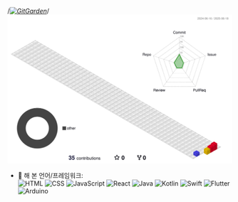 /*[![GitGarden](https://gitgarden.marshallku.dev/?user_name=Blossornn)](https://github.com/marshallku/gitgarden)*/
![gitblock version](profile-3d-contrib/profile-gitblock.svg)

- 💼 해 본 언어/프레임워크:  
![HTML](https://img.shields.io/badge/HTML5-E34F26?style=flat&logo=html5&logoColor=white)
  ![CSS](https://img.shields.io/badge/CSS3-1572B6?style=flat&logo=css3&logoColor=white)
  ![JavaScript](https://img.shields.io/badge/JavaScript-F7DF1E?style=flat&logo=javascript&logoColor=black)
  ![React](https://img.shields.io/badge/React-61DAFB?style=flat&logo=react&logoColor=black)
  ![Java](https://img.shields.io/badge/Java-007396?style=flat&logo=java&logoColor=white)
  ![Kotlin](https://img.shields.io/badge/Kotlin-7F52FF?style=flat&logo=kotlin&logoColor=white)
  ![Swift](https://img.shields.io/badge/Swift-FA7343?style=flat&logo=swift&logoColor=white)
  ![Flutter](https://img.shields.io/badge/Flutter-02569B?style=flat&logo=flutter&logoColor=white)
  ![Arduino](https://img.shields.io/badge/Arduino-00979D?style=flat&logo=arduino&logoColor=white)
